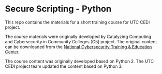 # Secure Scripting - Python

This repo contains the materials for a short training course for UTC CEDI project.

The course materials were originally developed by Catalyzing Computing and Cybersecurity in Community Colleges (C5) project. The original content can be downloaded from the [National Cybersecurity Training & Education Center](https://www.ncyte.net/resources/cybersecurity-curriculum/c5-cybersecurity-modules/secure-scripting-module).

The course content was originally developed based on Python 2. The UTC CEDI project team updated the content based on Python 3.
